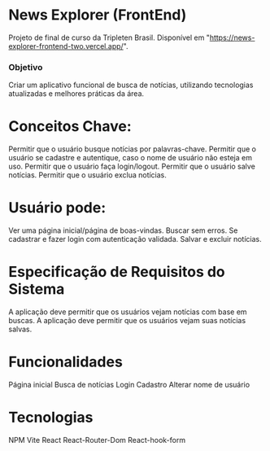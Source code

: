 # News Explorer (FrontEnd)
 Projeto de final de curso da Tripleten Brasil. Disponível em "https://news-explorer-frontend-two.vercel.app/".
 
### Objetivo
 Criar um aplicativo funcional de busca de notícias, utilizando tecnologias atualizadas e melhores práticas da área.

# Conceitos Chave:
 Permitir que o usuário busque notícias por palavras-chave.
 Permitir que o usuário se cadastre e autentique, caso o nome de usuário não esteja em uso.
 Permitir que o usuário faça login/logout.
 Permitir que o usuário salve notícias.
 Permitir que o usuário exclua notícias.


# Usuário pode:
 Ver uma página inicial/página de boas-vindas.
 Buscar sem erros.
 Se cadastrar e fazer login com autenticação validada.
 Salvar e excluir notícias.


# Especificação de Requisitos do Sistema
 A aplicação deve permitir que os usuários vejam notícias com base em buscas.
 A aplicação deve permitir que os usuários vejam suas notícias salvas.
 
# Funcionalidades
 Página inicial
 Busca de notícias
 Login
 Cadastro
 Alterar nome de usuário

# Tecnologias
 NPM
 Vite
 React
 React-Router-Dom
 React-hook-form 
 
